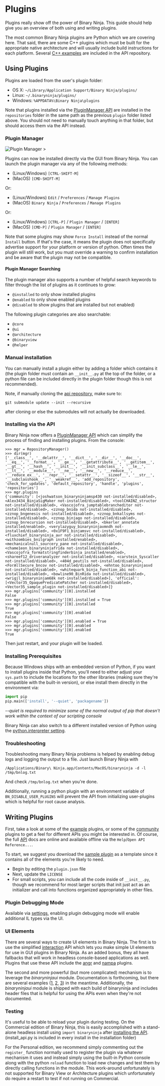 # Plugins

Plugins really show off the power of Binary Ninja. This guide should help give you an overview of both using and writing plugins.

The most common Binary Ninja plugins are Python which we are covering here. That said, there are some C++ plugins which must be built for the appropriate native architecture and will usually include build instructions for each platform. Several [C++ examples] are included in the API repository. 

## Using Plugins

Plugins are loaded from the user's plugin folder: 

- OS X: `~/Library/Application Support/Binary Ninja/plugins/`
- Linux: `~/.binaryninja/plugins/`
- Windows: `%APPDATA%\Binary Ninja\plugins`

Note that plugins installed via the [PluginManager API] are installed in the `repositories` folder in the same path as the previous `plugin` folder listed above.  You should not need to manually touch anything in that folder, but should access them via the API instead. 

### Plugin Manager

![Plugin Manager >](../img/plugin-manager.png "Plugin Manager")

Plugins can now be installed directly via the GUI from Binary Ninja. You can launch the plugin manager via any of the following methods:

 - (Linux/Windows) `[CTRL-SHIFT-M]`
 - (MacOS) `[CMD-SHIFT-M]`

 Or:

 - (Linux/Windows) `Edit` / `Preferences` / `Manage Plugins`
 - (MacOS) `Binary Ninja` / `Preferences` / `Manage Plugins`

 Or:

 - (Linux/Windows) `[CTRL-P]` / `Plugin Manager` / `[ENTER]`
 - (MacOS) `[CMD-P]` / `Plugin Manager` / `[ENTER]`

Note that some plugins may show `Force Install` instead of the normal `Install` button. If that's the case, it means the plugin does not specifically advertise support for your platform or version of python. Often times the plugin will still work, but you must override a warning to confirm installation and be aware that the plugin may not be compatible. 

#### Plugin Manager Searching

The plugin manager also supports a number of helpful search keywords to filter through the list of plugins as it continues to grow:

 - `@installed` to only show installed plugins
 - `@enabled` to only show enabled plugins
 - `@disabled` to show plugins that are installed but not enabled)

The following plugin categories are also searchable:

 - `@core`
 - `@ui`
 - `@architecture`
 - `@binaryview`
 - `@helper`

### Manual installation

You can manually install a plugin either by adding a folder which contains it (the plugin folder must contain an `__init__.py` at the top of the folder, or a python file can be included directly in the plugin folder though this is not recommended).

Note, if manually cloning the [api repository](https://github.com/Vector35/binaryninja-api), make sure to:

``` text
git submodule update --init --recursive
```

after cloning or else the submodules will not actually be downloaded. 

### Installing via the API

Binary Ninja now offers a [PluginManager API] which can simplify the process of finding and installing plugins. From the console:

``` text
>>> mgr = RepositoryManager()
>>> dir(mgr)
['__class__', '__delattr__', '__dict__', '__dir__', '__doc__', '__eq__', '__format__', '__ge__', '__getattribute__', '__getitem__', '__gt__', '__hash__', '__init__', '__init_subclass__', '__le__', '__lt__', '__module__', '__ne__', '__new__', '__reduce__', '__reduce_ex__', '__repr__', '__setattr__', '__sizeof__', '__str__', '__subclasshook__', '__weakref__', 'add_repository', 'check_for_updates', 'default_repository', 'handle', 'plugins', 'repositories']
>>> mgr.plugins
{'community': [<joshwatson_binaryninjamsp430 not-installed/disabled>, <Alex3434_BinjaSigMaker not-installed/disabled>, <toolCHAINZ_structor not-installed/disabled>, <Vascojofra_jumptablebrancheditor not-installed/disabled>, <zznop_bnida not-installed/disabled>, <zznop_bngenesis not-installed/disabled>, <zznop_bnkallsyms not-installed/disabled>, <zznop_binjago not-installed/disabled>, <zznop_bnrecursion not-installed/disabled>, <bkerler_annotate installed/enabled>, <verylazyguy_binaryninjavmndh not-installed/disabled>, <0x1F9F1_binjamsvc not-installed/disabled>, <fluxchief_binaryninja_avr not-installed/disabled>, <withzombies_bnilgraph installed/enabled>, <mechanicalnull_sourcery_pane not-installed/disabled>, <chame1eon_binaryninjafrida not-installed/disabled>, <Vascojofra_formatstringfinderbinja installed/enabled>, <shareef12_driveranalyzer not-installed/disabled>, <carstein_Syscaller not-installed/disabled>, <404d_peutils not-installed/disabled>, <ForAllSecure_bncov not-installed/disabled>, <ehntoo_binaryninjasvd not-installed/disabled>, <whitequark_binja_function_abi not-installed/disabled>, <bowline90_BinRida not-installed/disabled>, <wrigjl_binaryninjam68k not-installed/disabled>], 'official': [<Vector35_OpaquePredicatePatcher not-installed/disabled>, <Vector35_sample_plugin not-installed/disabled>]}
>>> mgr.plugins['community'][0].installed
False
>>> mgr.plugins['community'][0].installed = True
>>> mgr.plugins['community'][0].installed
True
>>> mgr.plugins['community'][0].enabled
False
>>> mgr.plugins['community'][0].enabled = True
>>> mgr.plugins['community'][0].enabled
>>> mgr.plugins['community'][0].enabled
True
```

Then just restart, and your plugin will be loaded.

### Installing Prerequisites

Because Windows ships with an embedded version of Python, if you want to install plugins inside that Python, you'll need to either adjust your `sys.path` to include the locations for the other libraries (making sure they're compatible with the built-in version), or else install them directly in the environment via:

``` py
import pip
pip.main(['install', '--quiet', 'packagename'])
```

_--quiet is required to minimize some of the normal output of pip that doesn't work within the context of our scripting console_

Binary Ninja can also switch to a different installed version of Python using the [python.interpreter setting].

### Troubleshooting

Troubleshooting many Binary Ninja problems is helped by enabling debug logs and logging the output to a file. Just launch Binary Ninja with 

``` text
/Applications/Binary\ Ninja.app/Contents/MacOS/binaryninja -d -l /tmp/bnlog.txt
```

And check `/tmp/bnlog.txt` when you're done. 

Additionally, running a python plugin with an environment variable of `BN_DISABLE_USER_PLUGINS` will prevent the API from initializing user-plugins which is helpful for root cause analysis.

## Writing Plugins

First, take a look at some of the [example] plugins, or some of the [community] plugins to get a feel for different APIs you might be interested in. Of course, the full [API] docs are online and available offline via the `Help`/`Open API Reference...`.

To start, we suggest you download the [sample plugin] as a template since it contains all of the elements you're likely to need.

- Begin by editing the `plugin.json` file 
- Next, update the `LICENSE`
- For small scripts, you can include all the code inside of `__init__.py`, though we recommend for most larger scripts that init just act as an initializer and call into functions organized appropriately in other files.

### Plugin Debugging Mode

Available via [settings], enabling plugin debugging mode will enable additional IL types via the UI.

### UI Elements

There are several ways to create UI elements in Binary Ninja. The first is to use the simplified [interaction] API which lets you make simple UI elements for use in GUI plugins in Binary Ninja. As an added bonus, they all have fallbacks that will work in headless console-based applications as well. Plugins that use these API include the [angr] and [nampa] plugins.

The second and more powerful (but more complicated) mechanism is to leverage the _binaryninjaui_ module. Documentation is forthcoming, but there are several examples ([1], [2], [3]) in the meantime. Additionally, the _binaryninjaui_ module is shipped with each build of binaryninja and includes header files that is helpful for using the APIs even when they're not documented.

### Testing

It's useful to be able to reload your plugin during testing. On the Commercial edition of Binary Ninja, this is easily accomplished with a stand-alone headless install using `import binaryninja` after [installing the API].  (install_api.py is included in every install in the installation folder)

For the Personal edition, we recommend simply commenting out the `register_` function normally used to register the plugin via whatever mechanism it uses and instead simply using the built-in Python console along with the python `reload` function to load new changes and test them by directly calling functions in the module. This work-around unfortunately is not supported for Binary View or Architecture plugins which unfortunately do require a restart to test if not running on Commercial. 

[PluginManager API]: https://api.binary.ninja/binaryninja.pluginmanager-module.html
[example]: https://github.com/Vector35/binaryninja-api/tree/dev/python/examples
[community]: https://github.com/Vector35/community-plugins
[C++ examples]: https://github.com/Vector35/binaryninja-api/tree/dev/examples
[API]: https://api.binary.ninja/
[sample plugin]: https://github.com/Vector35/sample_plugin
[UI enhancements]: https://github.com/NOPDev/BinjaDock
[interaction API]: https://api.binary.ninja/binaryninja.interaction-module.html
[angr]: https://github.com/Vector35/binaryninja-api/blob/dev/python/examples/angr_plugin.py
[nampa]: https://github.com/kenoph/nampa
[installing the API]: https://github.com/Vector35/binaryninja-api/blob/dev/scripts/install_api.py
[settings]: ../getting-started.md#ui.debugMode
[python.interpreter setting]: ../getting-started.md#python.interpreter
[interaction]: https://api.binary.ninja/binaryninja.interaction-module.html
[1]: https://github.com/Vector35/binaryninja-api/tree/dev/python/examples/kaitai
[2]: https://github.com/Vector35/binaryninja-api/tree/dev/python/examples/snippets
[3]: https://github.com/Vector35/binaryninja-api/tree/dev/python/examples/triage
